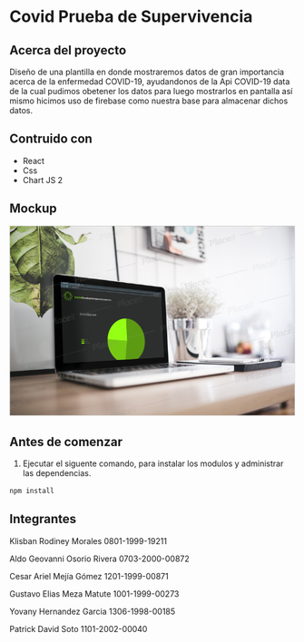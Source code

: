 # Covid Prueba de Supervivencia

## Acerca del proyecto
Diseño de una plantilla en donde mostraremos datos de gran importancia acerca de la enfermedad COVID-19, ayudandonos de la Api COVID-19 data de la cual pudimos obetener los datos para luego mostrarlos en pantalla así mismo hicimos uso de firebase como nuestra base para almacenar dichos datos.

## Contruido con
* React
* Css
* Chart JS 2

## Mockup
![Mockup](./src/assets/Mockup-Covid.png)

## Antes de comenzar
1. Ejecutar el siguente comando, para instalar los modulos y administrar las dependencias.
```bash
npm install
```
## Integrantes
Klisban Rodiney Morales
0801-1999-19211

Aldo Geovanni Osorio Rivera
0703-2000-00872

Cesar Ariel Mejía Gómez 
1201-1999-00871

Gustavo Elias Meza Matute 
1001-1999-00273

Yovany Hernandez Garcia
1306-1998-00185

Patrick David Soto
1101-2002-00040
